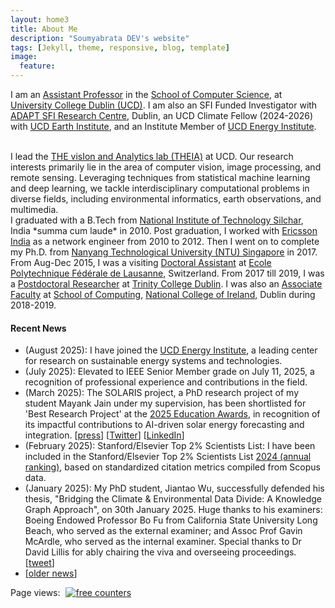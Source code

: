 ```yaml
---
layout: home3
title: About Me
description: "Soumyabrata DEV's website"
tags: [Jekyll, theme, responsive, blog, template]
image:
  feature: 
---
```

I am an <a href="https://people.ucd.ie/soumyabrata.dev/">Assistant Professor</a> in the <a href="https://www.ucd.ie/cs/">School of Computer Science</a>, at <a href="https://www.ucd.ie/">University College Dublin (UCD)</a>. I am also an SFI Funded Investigator with <a href="https://www.adaptcentre.ie">ADAPT SFI Research Centre</a>, Dublin, an UCD Climate Fellow (2024-2026) with <a href="https://www.ucd.ie/earth/">UCD Earth Institute</a>, and an Institute Member of <a href="https://www.ucd.ie/earth/">UCD Energy Institute</a>.

<br />
I lead the <a href="https://soumyabrata.dev/theia/">THE visIon and Analytics lab (THEIA)</a> at UCD. Our research interests primarily lie in the area of computer vision, image processing, and remote sensing. Leveraging techniques from statistical machine learning and deep learning, we tackle interdisciplinary computational problems in diverse fields, including environmental informatics, earth observations, and multimedia. 

<br />
I graduated with a B.Tech from <a href="http://www.nits.ac.in/">National Institute of Technology Silchar</a>, India *summa cum laude* in 2010. Post graduation, I worked with <a href="http://www.ericsson.com/in">Ericsson India</a> as a network engineer from 2010 to 2012. Then I went on to complete my Ph.D. from <a href="www.ntu.edu.sg/Pages/home.aspx">Nanyang Technological University (NTU) Singapore</a> in 2017. From Aug-Dec 2015, I was a visiting <a href="http://people.epfl.ch/soumyabrata.dev">Doctoral Assistant</a> at <a href="http://www.epfl.ch/">Ecole Polytechnique F&eacute;d&eacute;rale de Lausanne</a>, Switzerland. From 2017 till 2019, I was a <a href="https://www.adaptcentre.ie/team-members/person-detail/soumyabrata-dev">Postdoctoral Researcher</a> at <a href="http://www.tcd.ie">Trinity College Dublin</a>. I was also an <a href="https://www.ncirl.ie/Faculty-Depts/A-Z-Staff-Directory/Staff/404">Associate Faculty</a> at <a href="https://www.ncirl.ie/Faculty-Depts/School-of-Computing">School of Computing</a>, <a href="https://www.ncirl.ie">National College of Ireland</a>, Dublin during 2018-2019.


#### Recent News
+ (August 2025): I have joined the <a href="https://www.ucd.ie/energy/">UCD Energy Institute</a>, a leading center for research on sustainable energy systems and technologies.
+ (July 2025): Elevated to IEEE Senior Member grade on July 11, 2025, a recognition of professional experience and contributions in the field.
+ (March 2025): The SOLARIS project, a PhD research project of my student Mayank Jain under my supervision, has been shortlisted for 'Best Research Project' at the <a href="https://www.educationawards.ie/shortlist">2025 Education Awards</a>, in recognition of its impactful contributions to AI-driven solar energy forecasting and integration. [<a href="https://www.ucd.ie/cs/news/solarisshortlistedforbestresearchprojectatthe2025educationawards/">press</a>] [<a href="https://x.com/UCDCompSci/status/1909225417136808303">Twitter</a>] [<a href="https://www.linkedin.com/feed/update/urn:li:activity:7314988114286960640/">LinkedIn</a>]
+ (February 2025): Stanford/Elsevier Top 2% Scientists List: I have been included in the Stanford/Elsevier Top 2% Scientists List <a href="https://top2percentscientists.com/stanford-elsevier-top-scientists-list-2024/">2024 (annual ranking)</a>, based on standardized citation metrics compiled from Scopus data.
+ (January 2025): My PhD student, Jiantao Wu, successfully defended his thesis, "Bridging the Climate & Environmental Data Divide: A Knowledge Graph Approach", on 30th January 2025. Huge thanks to his examiners: Boeing Endowed Professor Bo Fu from California State University Long Beach, who served as the external examiner; and Assoc Prof Gavin McArdle, who served as the internal examiner. Special thanks to Dr David Lillis for ably chairing the viva and overseeing proceedings. [<a href="https://x.com/SoumyabrataDev/status/1887190971269488853">tweet</a>]
+ [<a href="https://soumyabrata.github.io/news/">older news</a>]


<!---
Previous about me!
 
I graduated with a B.Tech from <a href="http://www.nits.ac.in/">National Institute of Technology Silchar</a>, India *summa cum laude* in 2010. Post graduation, I worked with <a href="http://www.ericsson.com/in">Ericsson India</a> as a network engineer from 2010 to 2012. Then I went on to complete my Ph.D. from <a href="www.ntu.edu.sg/Pages/home.aspx">Nanyang Technological University (NTU) Singapore</a>, under the supervision of <a href="https://www.ntu.edu.sg/erian/about-us/our-people/cluster-directors/lee-yee-hui">Prof. Lee Yee Hui</a> and <a href="https://stefan.winkler.site/">Dr. Stefan Winkler</a>, in 2017. From Aug-Dec 2015, I was a visiting <a href="http://people.epfl.ch/soumyabrata.dev">Doctoral Assistant</a> at <a href="http://lcav.epfl.ch/">Audiovisual Communication Laboratory (LCAV)</a>, at <a href="http://www.epfl.ch/">Ecole Polytechnique F&eacute;d&eacute;rale de Lausanne</a>, Switzerland, under the supervision of <a href="http://lcav.epfl.ch/martin.vetterli">Prof. Martin Vetterli</a> and <a href="https://lcav.epfl.ch/people/people-current_staff/people-adam-scholefield/">Dr. Adam Scholefield</a>. During my Ph.D., I was a team member of <a href="http://vintage.winklerbros.net/index.html">Vision & InterAction Group (Vintage)</a>, at <a href="http://adsc.illinois.edu/">Advanced Digital Sciences Center (ADSC)</a>, the Singapore-based research center of the <a href="http://illinois.edu/">University of Illinois at Urbana-Champaign</a>. From 2017 till 2019, I was a <a href="https://www.adaptcentre.ie/team-members/person-detail/soumyabrata-dev">Postdoctoral Researcher</a> at <a href="https://www.adaptcentre.ie">ADAPT Centre</a>, the [Science Foundation Ireland (SFI)](http://www.sfi.ie/)-funded research centre, based at <a href="http://www.tcd.ie">Trinity College Dublin</a>. I worked on industry-affiliated projects with <a href="https://francois.pitie.net">Prof. Fran&ccedil;ois Piti&eacute;</a> and <a href="https://ie.linkedin.com/in/declanmckibben">Declan McKibben</a>, <a href="https://www.adaptcentre.ie/industry/design-and-innovation-lab">Design & Innovation Lab (dLab)</a>, ADAPT Centre. I was also an <a href="https://www.ncirl.ie/Faculty-Depts/A-Z-Staff-Directory/Staff/404">Associate Faculty</a> at <a href="https://www.ncirl.ie/Faculty-Depts/School-of-Computing">School of Computing</a>, <a href="https://www.ncirl.ie">National College of Ireland</a>, Dublin during 2018-2019. I have also completed the University Teaching & Learning Certificate of Continuing Professional Development (with *exceptional* overall score) from University College Dublin in 2021-2022. 
-->


<div style="display: inline;">Page views: </div>
<div id="sfcs8efdnt59gsgg1zhufmjd2cu1er41hwa" style="display: inline; margin-left: 5px;"></div>
<script type="text/javascript" src="https://counter6.optistats.ovh/private/counter.js?c=s8efdnt59gsgg1zhufmjd2cu1er41hwa&down=async" async></script>
<noscript>
  <a href="https://www.freecounterstat.com" title="free counters">
    <img src="https://counter6.optistats.ovh/private/freecounterstat.php?c=s8efdnt59gsgg1zhufmjd2cu1er41hwa" border="0" title="free counters" alt="free counters" style="display: inline;">
  </a>
</noscript>




